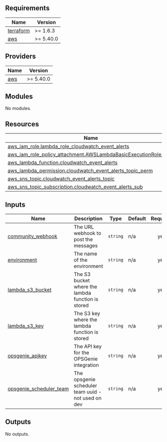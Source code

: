 <!-- BEGIN_TF_DOCS -->
## Requirements

| Name | Version |
|------|---------|
| <a name="requirement_terraform"></a> [terraform](#requirement\_terraform) | >= 1.6.3 |
| <a name="requirement_aws"></a> [aws](#requirement\_aws) | >= 5.40.0 |

## Providers

| Name | Version |
|------|---------|
| <a name="provider_aws"></a> [aws](#provider\_aws) | >= 5.40.0 |

## Modules

No modules.

## Resources

| Name | Type |
|------|------|
| [aws_iam_role.lambda_role_cloudwatch_event_alerts](https://registry.terraform.io/providers/hashicorp/aws/latest/docs/resources/iam_role) | resource |
| [aws_iam_role_policy_attachment.AWSLambdaBasicExecutionRole_alert](https://registry.terraform.io/providers/hashicorp/aws/latest/docs/resources/iam_role_policy_attachment) | resource |
| [aws_lambda_function.cloudwatch_event_alerts](https://registry.terraform.io/providers/hashicorp/aws/latest/docs/resources/lambda_function) | resource |
| [aws_lambda_permission.cloudwatch_event_alerts_topic_perm](https://registry.terraform.io/providers/hashicorp/aws/latest/docs/resources/lambda_permission) | resource |
| [aws_sns_topic.cloudwatch_event_alerts_topic](https://registry.terraform.io/providers/hashicorp/aws/latest/docs/resources/sns_topic) | resource |
| [aws_sns_topic_subscription.cloudwatch_event_alerts_sub](https://registry.terraform.io/providers/hashicorp/aws/latest/docs/resources/sns_topic_subscription) | resource |

## Inputs

| Name | Description | Type | Default | Required |
|------|-------------|------|---------|:--------:|
| <a name="input_community_webhook"></a> [community\_webhook](#input\_community\_webhook) | The URL webhook to post the messages | `string` | n/a | yes |
| <a name="input_environment"></a> [environment](#input\_environment) | The name of the environment | `string` | n/a | yes |
| <a name="input_lambda_s3_bucket"></a> [lambda\_s3\_bucket](#input\_lambda\_s3\_bucket) | The S3 bucket where the lambda function is stored | `string` | n/a | yes |
| <a name="input_lambda_s3_key"></a> [lambda\_s3\_key](#input\_lambda\_s3\_key) | The S3 key where the lambda function is stored | `string` | n/a | yes |
| <a name="input_opsgenie_apikey"></a> [opsgenie\_apikey](#input\_opsgenie\_apikey) | The API key for the OPSGenie integration | `string` | n/a | yes |
| <a name="input_opsgenie_scheduler_team"></a> [opsgenie\_scheduler\_team](#input\_opsgenie\_scheduler\_team) | The opsgenie scheduler team uuid  - not used on dev | `string` | n/a | yes |

## Outputs

No outputs.
<!-- END_TF_DOCS -->

